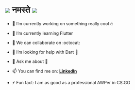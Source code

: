 # ![](https://github.com/geeky-anand/geeky-anand/blob/master/ezgif.com-gif-maker.gif) नमस्ते ![](https://github.com/geeky-anand/geeky-anand/blob/master/ezgif.com-resize.gif)



<!--
## About me  :ghost:
**geeky-anand/geeky-anand** is a ✨ _special_ ✨ repository because its `README.md` (this file) appears on your GitHub profile.

Here are some ideas to get you started:
-->
 - 🔭 I’m currently working on something really cool :fire:

 - 🌱 I’m currently learning Flutter

 - 👯 We can collaborate on :octocat:

 - 🤔 I’m looking for help with Dart :dart:

 - 💬 Ask me about :snake: 

 - 📫 You can find me on:
        [**LinkedIn**](https://www.linkedin.com/in/geekyanand/)
        
 - ⚡ Fun fact: I am as good as a professional AWPer in CS:GO
